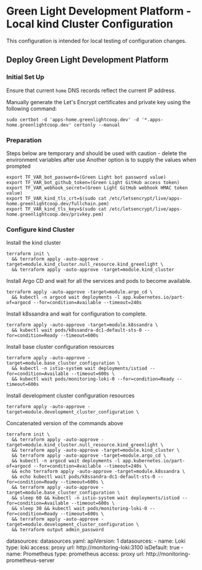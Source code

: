 # Green Light Development Platform - Local kind Cluster Configuration

This configuration is intended for local testing of configuration changes.

## Deploy Green Light Development Platform

### Initial Set Up 

Ensure that current `home` DNS records reflect the current IP address.

Manually generate the Let's Encrypt certificates and private key using the following command:

    sudo certbot -d 'apps-home.greenlightcoop.dev' -d '*.apps-home.greenlightcoop.dev' certonly --manual

### Preparation

Steps below are temporary and should be used with caution - delete the environment variables after use 
Another option is to supply the values when prompted

    export TF_VAR_bot_password=(Green Light bot password value)
    export TF_VAR_bot_github_token=(Green Light GitHub access token)
    export TF_VAR_webhook_secret=(Green Light GitHub webhook HMAC token value)
    export TF_VAR_kind_tls_crt=$(sudo cat /etc/letsencrypt/live/apps-home.greenlightcoop.dev/fullchain.pem)
    export TF_VAR_kind_tls_key=$(sudo cat /etc/letsencrypt/live/apps-home.greenlightcoop.dev/privkey.pem)

### Configure kind Cluster

Install the kind cluster

    terraform init \
      && terraform apply -auto-approve -target=module.kind_cluster.null_resource.kind_greenlight \
      && terraform apply -auto-approve -target=module.kind_cluster

Install Argo CD and wait for all the services and pods to become available.

    terraform apply -auto-approve -target=module.argo_cd \
      && kubectl -n argocd wait deployments -l app.kubernetes.io/part-of=argocd --for=condition=Available --timeout=240s

Install k8ssandra and wait for configuration to complete.

    terraform apply -auto-approve -target=module.k8ssandra \
      && kubectl wait pods/k8ssandra-dc1-default-sts-0 --for=condition=Ready --timeout=600s

Install base cluster configuration resources

    terraform apply -auto-approve -target=module.base_cluster_configuration \
      && kubectl -n istio-system wait deployments/istiod --for=condition=Available --timeout=600s \
      && kubectl wait pods/monitoring-loki-0 --for=condition=Ready --timeout=600s

Install development cluster configuration resources

    terraform apply -auto-approve -target=module.development_cluster_configuration \

Concatenated version of the commands above

    terraform init \
      && terraform apply -auto-approve -target=module.kind_cluster.null_resource.kind_greenlight \
      && terraform apply -auto-approve -target=module.kind_cluster \
      && terraform apply -auto-approve -target=module.argo_cd \
      && kubectl -n argocd wait deployments -l app.kubernetes.io/part-of=argocd --for=condition=Available --timeout=240s \
      && echo terraform apply -auto-approve -target=module.k8ssandra \
      && echo kubectl wait pods/k8ssandra-dc1-default-sts-0 --for=condition=Ready --timeout=600s \
      && terraform apply -auto-approve -target=module.base_cluster_configuration \
      && sleep 60 && kubectl -n istio-system wait deployments/istiod --for=condition=Available --timeout=600s \
      && sleep 30 && kubectl wait pods/monitoring-loki-0 --for=condition=Ready --timeout=600s \
      && terraform apply -auto-approve -target=module.development_cluster_configuration \
      && terraform output admin_password

  datasources:
    datasources.yaml:
      apiVersion: 1
      datasources:
      - name: Loki
        type: loki
        access: proxy
        url: http://monitoring-loki:3100
        isDefault: true
      - name: Prometheus
        type: prometheus
        access: proxy
        url: http://monitoring-prometheus-server